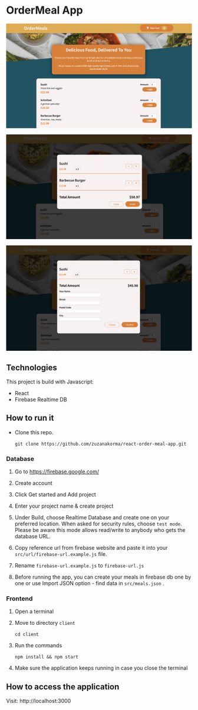 # OrderMeal App

![Screenshot](screenshot.png)

![Screenshot](screenshot2.png)

![Screenshot](screenshot3.png)

## Technologies

This project is build with Javascript:

- React
- Firebase Realtime DB

## How to run it

* Clone this repo.

   ```console
   git clone https://github.com/zuzanakorma/react-order-meal-app.git
   ```

### Database

1. Go to https://firebase.google.com/

2. Create account

3. Click Get started and Add project

4. Enter your project name & create project

5. Under Build, choose Realtime Database and create one on your preferred location. When asked for security rules, choose `test mode`. Please be aware this mode allows read/write to anybody who gets the database URL.

6. Copy reference url from firebase website and paste it into your `src/url/firebase-url.example.js` file.

7. Rename `firebase-url.example.js` to `firebase-url.js`

8. Before running the app, you can create your meals in firebase db one by one or use Import JSON option - find data in `src/meals.json` .



### Frontend

1. Open a terminal

2. Move to directory `client`

   ```console
   cd client
   ```

3. Run the commands

   ```console
   npm install && npm start
   ```

4. Make sure the application keeps running in case you close the terminal

## How to access the application

Visit: http://localhost:3000

